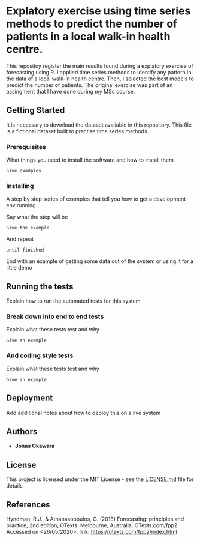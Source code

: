 # Explatory exercise using time series methods to predict the number of patients in a local walk-in health centre. 
This repositoy register the main results found during a explatory exercise of forecasting using R. I applied time series methods to identify any pattern in the data of a local walk-in health centre. Then, I selected the best models to predict the number of patients. The original exercise was part of an assingment that I have done during my MSc course. 

## Getting Started
It is necessary to download the dataset avaliable in this repository. This file is a fictional dataset built to practise time series methods. 

### Prerequisites

What things you need to install the software and how to install them

```
Give examples
```

### Installing

A step by step series of examples that tell you how to get a development env running

Say what the step will be

```
Give the example
```

And repeat

```
until finished
```

End with an example of getting some data out of the system or using it for a little demo

## Running the tests

Explain how to run the automated tests for this system

### Break down into end to end tests

Explain what these tests test and why

```
Give an example
```

### And coding style tests

Explain what these tests test and why

```
Give an example
```

## Deployment

Add additional notes about how to deploy this on a live system


## Authors

* **Jonas Okawara** 

## License

This project is licensed under the MIT License - see the [LICENSE.md](LICENSE.md) file for details

## References

Hyndman, R.J., & Athanasopoulos, G. (2018) Forecasting: principles and practice, 2nd edition, OTexts: Melbourne, Australia. OTexts.com/fpp2. Accessed on <26/05/2020>. link: https://otexts.com/fpp2/index.html
